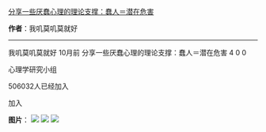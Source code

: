 

[分享一些厌蠢心理的理论支撑：蠢人＝潜在危害](https://m.okjike.com/originalPosts/666a75f50fd42ce5a72e23ab?s=ewoidSI6ICI1N2Y0ZGFjYWI2YzFlNTEzMDBiMDQyNmQiCn0=)

**作者**：我叽莫叽莫就好

---

我叽莫叽莫就好
10月前
分享一些厌蠢心理的理论支撑：蠢人＝潜在危害
4
0
0

心理学研究小组

506032人已经加入

加入

**图片**：
![](https://cdnv2.ruguoapp.com/FqqAmJtfAk2_a7tEctnddhugUom0v3.jpg?imageMogr2/auto-orient/thumbnail/1500x2000%3E/interlace/1)
![](https://cdnv2.ruguoapp.com/FuSKBDR6W9R_jeDJlGJJ1m9_6XBxv3.png?imageMogr2/auto-orient/thumbnail/1500x2000%3E)
![](https://cdnv2.ruguoapp.com/FuBZ729FlAFMypsZa3Zl5gtQmPKb.png?imageMogr2/auto-orient/heic-exif/1/format/jpeg/thumbnail/120x120%3E)